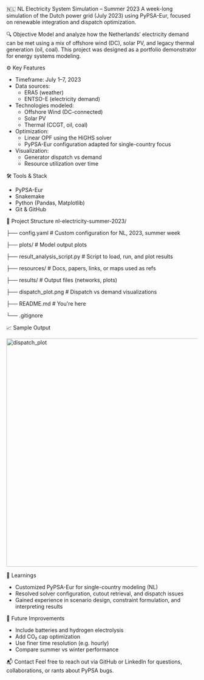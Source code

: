 🇳🇱 NL Electricity System Simulation – Summer 2023
A week-long simulation of the Dutch power grid (July 2023) using PyPSA-Eur, focused on renewable integration and dispatch optimization.

🔍 Objective
Model and analyze how the Netherlands’ electricity demand can be met using a mix of offshore wind (DC), solar PV, and legacy thermal generation (oil, coal). This project was designed as a portfolio demonstrator for energy systems modeling.

⚙️ Key Features
- Timeframe: July 1–7, 2023
- Data sources:
  - ERA5 (weather)
  - ENTSO-E (electricity demand)
- Technologies modeled:
  - Offshore Wind (DC-connected)
  - Solar PV
  - Thermal (CCGT, oil, coal)
- Optimization:
  - Linear OPF using the HiGHS solver
  - PyPSA-Eur configuration adapted for single-country focus
- Visualization: 
  - Generator dispatch vs demand
  - Resource utilization over time

🛠 Tools & Stack
- PyPSA-Eur
- Snakemake
- Python (Pandas, Matplotlib)
- Git & GitHub

📁 Project Structure
nl-electricity-summer-2023/

├── config.yaml                                  # Custom configuration for NL, 2023, summer week

├── plots/                                       # Model output plots

├── result_analysis_script.py                    # Script to load, run, and plot results

├── resources/                                   # Docs, papers, links, or maps used as refs

├── results/                                     # Output files (networks, plots)

├── dispatch_plot.png                            # Dispatch vs demand visualizations

├── README.md                                    # You're here

└── .gitignore

📈 Sample Output

<img width="1200" height="600" alt="dispatch_plot" src="https://github.com/user-attachments/assets/5314f648-4028-4d4f-9427-be8b966257e9" />

🧠 Learnings
- Customized PyPSA-Eur for single-country modeling (NL)
- Resolved solver configuration, cutout retrieval, and dispatch issues
- Gained experience in scenario design, constraint formulation, and interpreting results

🚀 Future Improvements
- Include batteries and hydrogen electrolysis
- Add CO₂ cap optimization
- Use finer time resolution (e.g. hourly)
- Compare summer vs winter performance

📬 Contact
Feel free to reach out via GitHub or LinkedIn for questions, collaborations, or rants about PyPSA bugs.








